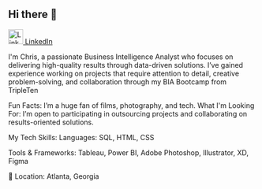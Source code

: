 ## Hi there 👋

<a href="https://www.linkedin.com/in/chris-daniele/" target="_blank">
  <img src="https://upload.wikimedia.org/wikipedia/commons/0/01/LinkedIn_Logo_2023.png" alt="LinkedIn" style="width: 30px; height: 30px; border: none;"/>
  LinkedIn
</a>


I'm Chris, a passionate Business Intelligence Analyst who focuses on delivering high-quality results through data-driven solutions. I’ve gained  experience working on projects that require attention to detail, creative problem-solving, and collaboration through my BIA Bootcamp from TripleTen

Fun Facts:
I’m a huge fan of films, photography, and tech.
What I'm Looking For:
I’m open to participating in outsourcing projects and collaborating on results-oriented solutions.

My Tech Skills:
Languages: SQL, HTML, CSS

Tools & Frameworks: Tableau, Power BI, Adobe Photoshop, Illustrator, XD, Figma

📍 Location:
Atlanta, Georgia
